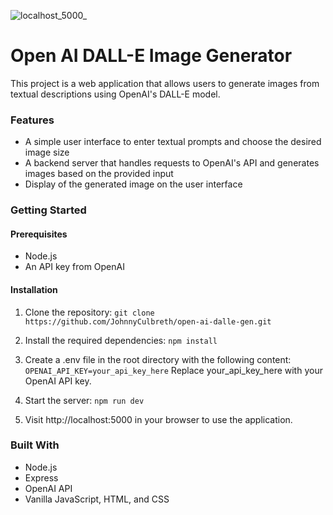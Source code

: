 ![localhost_5000_](https://user-images.githubusercontent.com/102640510/232117305-2f3679b2-b162-4fb9-8555-8b8a2d59b7de.png)

# Open AI DALL-E Image Generator
This project is a web application that allows users to generate images from textual descriptions using OpenAI's DALL-E model.

### Features
- A simple user interface to enter textual prompts and choose the desired image size
- A backend server that handles requests to OpenAI's API and generates images based on the provided input
- Display of the generated image on the user interface

### Getting Started

#### Prerequisites
- Node.js
- An API key from OpenAI

#### Installation
1. Clone the repository:
`git clone https://github.com/JohnnyCulbreth/open-ai-dalle-gen.git`

2. Install the required dependencies:
`npm install`

3. Create a .env file in the root directory with the following content:
`OPENAI_API_KEY=your_api_key_here`
Replace your_api_key_here with your OpenAI API key.

4. Start the server:
`npm run dev`

5. Visit http://localhost:5000 in your browser to use the application.

### Built With
- Node.js
- Express
- OpenAI API
- Vanilla JavaScript, HTML, and CSS
